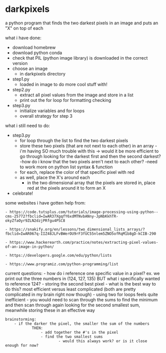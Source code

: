 # darkpixels

a python program that finds the two darkest pixels in an image and puts an "X" on top of each

what i have done:
- download homebrew
- download python conda
- check that PIL (python image library) is downloaded in the correct version
- choose an image
    - in darkpixels directory
- step1.py
    - loaded in image to do more cool stuff with!
- step2.py
    - extract all pixel values from the image and store in a list
    - print out the for loop for formatting checking 
- step3.py
    - initialize variables and for loops
    - overall strategy for step 3

what i still need to do:  
- step3.py
    - for loop through the list to find the two darkest pixels
    - store these two pixels (that are not next to each other) in an array
            -i'm having SO much trouble with this -> would it be more efficient to go through looking for the darkest first and then the second darkest?
            -how do i know that the two pixels aren't next to each other?
            -need to work more on python list syntax & function
    - for each, replace the color of that specific pixel with red
    - as well, place the X's around each
      - in the two dimensional array that the pixels are stored in, place red at the pixels around it to form an X
- celebrate!

some websites i have gotten help from:

    - https://code.tutsplus.com/tutorials/image-processing-using-python--cms-25772?fbclid=IwAR37XgqfY6xdMTNvbANny-JpNbKkhTR-okyZfaOyr9ZLN2dzjPRfgu4PSC8
    
    - https://snakify.org/en/lessons/two_dimensional_lists_arrays/?fbclid=IwAR067q-IIZ48JLFvBWerOU9rF3fUC55nlem5ZNO5ofRqM1b8gD-kCIB-290
    
    - https://www.hackerearth.com/practice/notes/extracting-pixel-values-of-an-image-in-python/
    
    - https://developers.google.com/edu/python/lists
    
    - https://www.programiz.com/python-programming/list
    
    
   current questions:
        - how do i reference one specific value in a pixel?
                ex. we print out the three numbers in (124, 127, 135) BUT what i specifically wanted to reference 124?
        - storing the second best pixel
                - what is the best way to do this? most efficient versus least complicated (both are pretty complicated in my brain right now though)
                        - using two for loops feels quite inefficient
                            - you would need to scan through the sums to find the minimum and then scan through again looking for the second smallest sum, meanwhile storing these in an effective way
                
    brainstorming:
        - if the darker the pixel, the smaller the sum of the numbers
                THEN: 
                    - add together the #'s in the pixel
                    - find the two smallest sums
                            - would this always work? or is it close enough for now?
   
   
